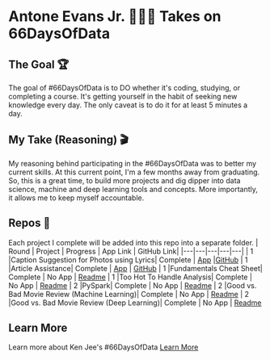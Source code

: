 # Antone Evans Jr. 👨🏽‍💻 Takes on 66DaysOfData 

## The Goal 🏆
The goal of #66DaysOfData is to DO whether it's coding, studying, or completing a course. It's getting yourself in the habit of seeking new knowledge every day. The only caveat is to do it for at least 5 minutes a day. 

## My Take (Reasoning) 🎬
My reasoning behind participating in the #66DaysOfData was to better my current skills. At this current point, I'm a few months away from graduating. So, this is a great time, to build more projects and dig dipper into data science, machine and deep learning tools and concepts. More importantly, it allows me to keep myself accountable.

## Repos 🔑
Each project I complete will be added into this repo into a separate folder.
| Round | Project | Progress | App Link | GitHub Link|
|---|---|---|---|---|
| 1 |Caption Suggestion for Photos using Lyrics| Complete | [App](https://share.streamlit.io/antoneev/66daysofdata/main/captionSuggestionsUsingLyrics/app.py) |[GitHub](https://github.com/antoneev/66DaysOfData/tree/main/captionSuggestionsUsingLyrics)
| 1 |Article Assistance| Complete | [App](https://share.streamlit.io/antoneev/66daysofdata/main/articleAssistance/app.py) | [GitHub](https://github.com/antoneev/66DaysOfData/tree/main/articleAssistance)
| 1 |Fundamentals Cheat Sheet| Complete | No App | [Readme](https://github.com/antoneev/66DaysOfData/tree/main/Fundamentals)
| 1 |Too Hot To Handle Analysis| Complete | No App | [Readme](https://github.com/antoneev/66DaysOfData/tree/main/TooHotToHandle)
| 2 |PySpark| Complete | No App | [Readme](https://github.com/antoneev/66DaysOfData/tree/main/PySparkHelloWorld)
| 2 |Good vs. Bad Movie Review (Machine Learning)| Complete | No App | [Readme](https://github.com/antoneev/66DaysOfData/tree/main/GoodvsBadMovieReview)
| 2 |Good vs. Bad Movie Review (Deep Learning)| Complete | No App | [Readme](https://github.com/antoneev/66DaysOfData/tree/main/GoodvsBadMovieReview)

## Learn More
Learn more about Ken Jee's #66DaysOfData [Learn More](https://www.youtube.com/watch?v=qV_AlRwhI3I&t=308s)